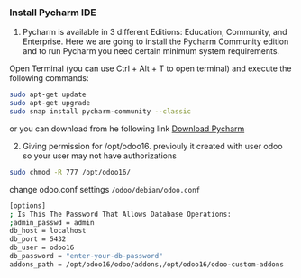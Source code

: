 ### Install Pycharm IDE
1. Pycharm is available in 3 different Editions: Education, Community, and Enterprise. Here we are going to install the Pycharm Community edition and to run Pycharm you need certain minimum system requirements.

Open Terminal (you can use Ctrl + Alt + T to open terminal) and execute the following commands:

```sh
sudo apt-get update 
sudo apt-get upgrade
sudo snap install pycharm-community --classic
```
or you can download from he following link [Download Pycharm](https://www.jetbrains.com/pycharm/download/download-thanks.html?platform=linux&code=PCC)

2. Giving permission for /opt/odoo16. previouly it created with user odoo so your user may not have authorizations

```sh
sudo chmod -R 777 /opt/odoo16/
```

change odoo.conf settings `/odoo/debian/odoo.conf`

```sh
[options]
; Is This The Password That Allows Database Operations:
;admin_passwd = admin
db_host = localhost
db_port = 5432
db_user = odoo16
db_password = "enter-your-db-password"
addons_path = /opt/odoo16/odoo/addons,/opt/odoo16/odoo-custom-addons
```